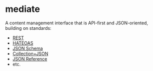 mediate
=======
A content management interface that is API-first and JSON-oriented, building on standards:

* [REST][rest]
* [HATEOAS][hateaos]
* [JSON Schema][json-schema]
* [Collection+JSON][collection-json]
* [JSON Reference][json-ref]
* etc.

[rest]: http://en.wikipedia.org/wiki/Representational_State_Transfer
[hateaos]: http://en.wikipedia.org/wiki/HATEOAS
[json-schema]: http://amundsen.com/media-types/collection/
[collection-json]: http://amundsen.com/media-types/collection/
[json-ref]: http://tools.ietf.org/html/draft-pbryan-zyp-json-ref-03
